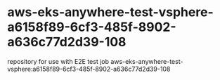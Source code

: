 # aws-eks-anywhere-test-vsphere-a6158f89-6cf3-485f-8902-a636c77d2d39-108
repository for use with E2E test job aws-eks-anywhere-test-vsphere:a6158f89-6cf3-485f-8902-a636c77d2d39-108
